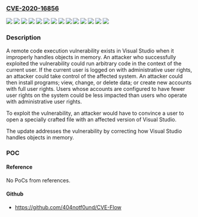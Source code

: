 ### [CVE-2020-16856](https://cve.mitre.org/cgi-bin/cvename.cgi?name=CVE-2020-16856)
![](https://img.shields.io/static/v1?label=Product&message=Microsoft%20Visual%20Studio%202012%20Update%205&color=blue)
![](https://img.shields.io/static/v1?label=Product&message=Microsoft%20Visual%20Studio%202013%20Update%205&color=blue)
![](https://img.shields.io/static/v1?label=Product&message=Microsoft%20Visual%20Studio%202015%20Update%203&color=blue)
![](https://img.shields.io/static/v1?label=Product&message=Microsoft%20Visual%20Studio%202017%20version%2015.9%20(includes%2015.0%20-%2015.8)&color=blue)
![](https://img.shields.io/static/v1?label=Product&message=Microsoft%20Visual%20Studio%202019%20version%2016.0&color=blue)
![](https://img.shields.io/static/v1?label=Product&message=Microsoft%20Visual%20Studio%202019%20version%2016.4%20(includes%2016.0%20-%2016.3)&color=blue)
![](https://img.shields.io/static/v1?label=Product&message=Microsoft%20Visual%20Studio%202019%20version%2016.7%20(includes%2016.0%20%E2%80%93%2016.6)&color=blue)
![](https://img.shields.io/static/v1?label=Version&message=11.0.0%3C%20publication%20&color=brighgreen)
![](https://img.shields.io/static/v1?label=Version&message=12.0.0%3C%20publication%20&color=brighgreen)
![](https://img.shields.io/static/v1?label=Version&message=14.0.0%3C%20publication%20&color=brighgreen)
![](https://img.shields.io/static/v1?label=Version&message=15.9.0%3C%20publication%20&color=brighgreen)
![](https://img.shields.io/static/v1?label=Version&message=16.0%3C%20publication%20&color=brighgreen)
![](https://img.shields.io/static/v1?label=Version&message=16.0.0%3C%20publication%20&color=brighgreen)
![](https://img.shields.io/static/v1?label=Vulnerability&message=Remote%20Code%20Execution&color=brighgreen)

### Description

<p>A remote code execution vulnerability exists in Visual Studio when it improperly handles objects in memory. An attacker who successfully exploited the vulnerability could run arbitrary code in the context of the current user. If the current user is logged on with administrative user rights, an attacker could take control of the affected system. An attacker could then install programs; view, change, or delete data; or create new accounts with full user rights. Users whose accounts are configured to have fewer user rights on the system could be less impacted than users who operate with administrative user rights.</p><p>To exploit the vulnerability, an attacker would have to convince a user to open a specially crafted file with an affected version of Visual Studio.</p><p>The update addresses the vulnerability by correcting how Visual Studio handles objects in memory.</p>

### POC

#### Reference
No PoCs from references.

#### Github
- https://github.com/404notf0und/CVE-Flow

